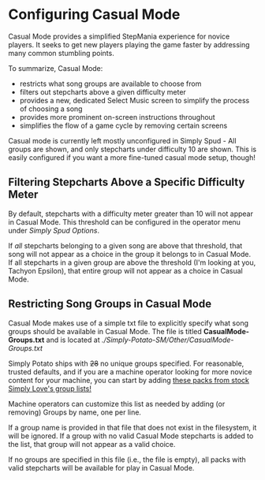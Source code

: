 # Configuring Casual Mode

Casual Mode provides a simplified StepMania experience for novice players.  It seeks to get new players playing the game faster by addressing many common stumbling points.

To summarize, Casual Mode:

  * restricts what song groups are available to choose from
  * filters out stepcharts above a given difficulty meter
  * provides a new, dedicated Select Music screen to simplify the process of choosing a song
  * provides more prominent on-screen instructions throughout
  * simplifies the flow of a game cycle by removing certain screens

Casual mode is currently left mostly unconfigured in Simply Spud - All groups are shown, and only stepcharts under difficulty 10 are shown. This is easily configured if you want a more fine-tuned casual mode setup, though!

## Filtering Stepcharts Above a Specific Difficulty Meter

By default, stepcharts with a difficulty meter greater than 10 will not appear in Casual Mode.  This threshold can be configured in the operator menu under *Simply Spud Options*.

If *all* stepcharts belonging to a given song are above that threshold, that song will not appear as a choice in the group it belongs to in Casual Mode.  If all stepcharts in a given group are above the threshold (I'm looking at you, Tachyon Epsilon), that entire group will not appear as a choice in Casual Mode.

## Restricting Song Groups in Casual Mode

Casual Mode makes use of a simple txt file to explicitly specify what song groups should be available in Casual Mode.  The file is titled **CasualMode-Groups.txt** and is located at *./Simply-Potato-SM/Other/CasualMode-Groups.txt*

Simply Potato ships with ~~28~~ no unique groups specified. For reasonable, trusted defaults, and if you are a machine operator looking for more novice content for your machine, you can start by adding [these packs from stock Simply Love's group lists!](https://github.com/quietly-turning/Simply-Love-SM5/blob/release/Other/CasualMode-Groups.txt)

Machine operators can customize this list as needed by adding (or removing) Groups by name, one per line.

If a group name is provided in that file that does not exist in the filesystem, it will be ignored.  If a group with no valid Casual Mode stepcharts is added to the list, that group will not appear as a valid choice.

If no groups are specified in this file (i.e., the file is empty), all packs with valid stepcharts will be available for play in Casual Mode.
